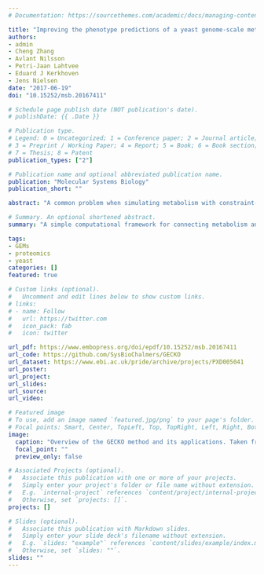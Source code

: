 ```yaml
---
# Documentation: https://sourcethemes.com/academic/docs/managing-content/

title: "Improving the phenotype predictions of a yeast genome-scale metabolic model by incorporating enzymatic constraints"
authors:
- admin
- Cheng Zhang
- Avlant Nilsson
- Petri-Jaan Lahtvee
- Eduard J Kerkhoven
- Jens Nielsen
date: "2017-06-19"
doi: "10.15252/msb.20167411"

# Schedule page publish date (NOT publication's date).
# publishDate: {{ .Date }}

# Publication type.
# Legend: 0 = Uncategorized; 1 = Conference paper; 2 = Journal article;
# 3 = Preprint / Working Paper; 4 = Report; 5 = Book; 6 = Book section;
# 7 = Thesis; 8 = Patent
publication_types: ["2"]

# Publication name and optional abbreviated publication name.
publication: "Molecular Systems Biology"
publication_short: ""

abstract: "A common problem when simulating metabolism with constraint-based modeling is that the user has to define _a priori_ the limitations of consumption, production and/or growth, as otherwise there are no internal constraints in the model that represent a biologically meaningful maximum capacity. This paper introduced GECKO, my flagship project throughout my PhD. GECKO is a computational tool that connects in a straightforward way metabolic fluxes to enzyme levels, imposing intrinsic limitations in metabolism due to the limited intracellular space for enzymes. We tested this approach for _S. cerevisiae_, creating a so-called 'enzyme-constrained model' (ecModel) of yeast, and with it we showed that without including any additional constraints we were able to correctly predict cell phisiology under a number of experimental conditions, provide insight into enzyme usage across metabolism, and significantly reduce the inherent variability of flux predictions."

# Summary. An optional shortened abstract.
summary: "A simple computational framework for connecting metabolism and enzyme levels"

tags:
- GEMs
- proteomics
- yeast
categories: []
featured: true

# Custom links (optional).
#   Uncomment and edit lines below to show custom links.
# links:
# - name: Follow
#   url: https://twitter.com
#   icon_pack: fab
#   icon: twitter

url_pdf: https://www.embopress.org/doi/epdf/10.15252/msb.20167411
url_code: https://github.com/SysBioChalmers/GECKO
url_dataset: https://www.ebi.ac.uk/pride/archive/projects/PXD005041
url_poster:
url_project:
url_slides:
url_source:
url_video:

# Featured image
# To use, add an image named `featured.jpg/png` to your page's folder.
# Focal points: Smart, Center, TopLeft, Top, TopRight, Left, Right, BottomLeft, Bottom, BottomRight.
image:
  caption: "Overview of the GECKO method and its applications. Taken from the original publication: https://www.doi.org/10.15252/msb.20167411"
  focal_point: ""
  preview_only: false

# Associated Projects (optional).
#   Associate this publication with one or more of your projects.
#   Simply enter your project's folder or file name without extension.
#   E.g. `internal-project` references `content/project/internal-project/index.md`.
#   Otherwise, set `projects: []`.
projects: []

# Slides (optional).
#   Associate this publication with Markdown slides.
#   Simply enter your slide deck's filename without extension.
#   E.g. `slides: "example"` references `content/slides/example/index.md`.
#   Otherwise, set `slides: ""`.
slides: ""
---
```

